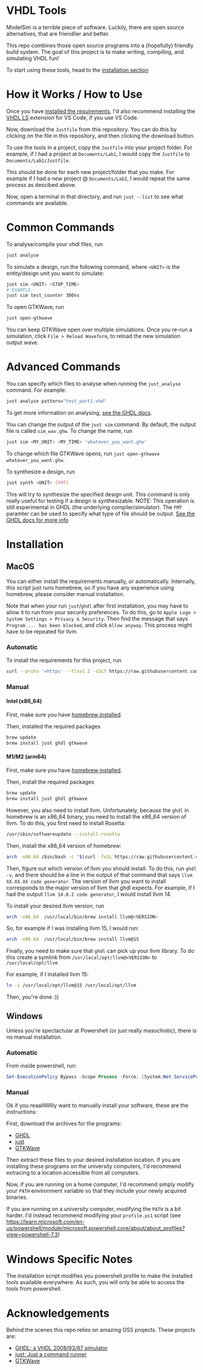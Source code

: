 # VHDL Tools

ModelSim is a terrible piece of software. Luckily, there are
open source alternatives, that are friendlier and better.

This repo combines those open source programs into a
(hopefully) friendly build system. The goal of this project
is to make writing, compiling, and simulating VHDL fun!

To start using these tools, head to the [installation
section](#installation)

# How it Works / How to Use

Once you have [installed the requirements](#installation),
I'd also recommend installing the [VHDL LS](https://marketplace.visualstudio.com/items?itemName=hbohlin.vhdl-ls) 
extension for VS Code, if you use VS Code.

Now, download the `Justfile` from this repository. You can do this by
clicking on the file in this repository, and then clicking the download button.

To use the tools in a project, copy the `Justfile` into 
your project folder. For example, if I had a project
at `Documents/Lab1`, I would copy the `Justfile` to
`Documents/Lab1/Justfile`.

This should be done for each new project/folder that you
make. For example if I had a new project @ `Documents/Lab2`,
I would repeat the same process as descibed above.

Now, open a terminal in that directory, and run `just
--list` to see what commands are available.

# Common Commands

To analyse/compile your vhdl files, run
```sh
just analyse
```

To simulate a design, run the following command, where
`<UNIT>` is the entity/design unit you want to simulate:
```sh
just sim <UNIT> <STOP_TIME>
# EXAMPLE:
just sim test_counter 300ns
```

To open GTKWave, run
```sh
just open-gtkwave
```

You can keep GTKWave open over multiple simulations. Once
you re-run a simulation, click `File > Reload Waveform`, to
reload the new simulation output wave.

# Advanced Commands
You can specify which files to analyse when running the
`just_analyse` command. For example:
```sh
just analyse pattern="test_part1.vhd"
```
To get more information on analysing, [see the GHDL docs](https://ghdl.github.io/ghdl/using/InvokingGHDL.html#analysis-a).


You can change the output of the `just sim` command. By default, the output
file is called `sim_wav.ghw`. To change the name, run
```sh
just sim <MY_UNIT> <MY_TIME> 'whatever_you_want.ghw'
```
To change which file GTKWave opens, run `just open-gtkwave
whatever_you_want.ghw`.

To synthesize a design, run
```sh
just synth <UNIT> [FMT]
```
This will try to synthesize the specified design unit. This
command is only really useful for testing if a design is
synthesizable. NOTE: This operation is still experimental 
in GHDL (the underlying compiler/simulator). The `FMT`
paramter can be used to specify what type of file should be
output. [See the GHDL docs for more info](https://ghdl.github.io/ghdl/using/Simulation.html)

# Installation

## MacOS

You can either install the requirements manually, or
automatically. Internally, this script just runs homebrew,
so if you have any experience using homebrew, please
consider manual installation.

Note that when your run `just`/`ghdl` after first installation, you
may have to allow it to run from your security preferences.
To do this, go to `Apple Logo > System Settings > Privacy
& Security`. Then find the message that says `Program ...
has been blocked`, and click `Allow anyway`. This process
might have to be repeated for llvm.

### Automatic 

To install the requirements for this project, run
```sh
curl --proto '=https' --tlsv1.2 -sSLf https://raw.githubusercontent.com/obwan02/VHDL-Tools/main/install_tools_macos.sh | bash
```

### Manual


#### Intel (x86_64)

First, make sure you have [homebrew installed](brew.sh).

Then, installed the required packages
```sh
brew update
brew install just ghdl gtkwave
```

#### M1/M2 (arm64)

First, make sure you have [homebrew installed](brew.sh).

Then, install the required packages
```sh
brew update
brew install just ghdl gtkwave
```

However, you also need to install llvm. Unfortunately,
because the `ghdl` in homebrew is an x86_64 binary, you need
to install the x86_64 version of llvm. To do this, you first
need to install Rosetta:
```sh
/usr/sbin/softwareupdate --install-rosetta
```

Then, install the x86_64 version of homebrew:
```sh
arch -x86_64 /bin/bash -c "$(curl -fsSL https://raw.githubusercontent.com/Homebrew/install/HEAD/install.sh)" 
```

Then, figure out which version of llvm you should install.
To do this, run `ghdl -v`, and there should be a line in the
output of that command that says `llvm XX.XX.XX code
generator`. The version of llvm you want to install
corresponds to the major version of llvm that ghdl expects.
For example, if I had the output `llvm 14.0.2 code
generator`, I would install llvm 14.

To install your desired llvm version, run
```sh
arch -x86_64  /usr/local/bin/brew install llvm@<VERSION>
```

So, for example if I was installing llvm 15, I would run:
```sh
arch -x86_64  /usr/local/bin/brew install llvm@15
```

Finally, you need to make sure that `ghdl` can pick up
your llvm library. To do this create a symlink from
`/usr/local/opt/llvm@<VERSION>` to `/usr/local/opt/llvm`

For example, if I installed llvm 15:
```sh
ln -s /usr/local/opt/llvm@15 /usr/local/opt/llvm
```

Then, you're done :))

## Windows

Unless you're spectactular at Powershell (or just really
masochistic), there is no manual installation.

### Automatic

From inside powershell, run:
```powershell
Set-ExecutionPolicy Bypass -Scope Process -Force; [System.Net.ServicePointManager]::SecurityProtocol = [System.Net.ServicePointManager]::SecurityProtocol -bor 3072; iex ((New-Object System.Net.WebClient).DownloadString('https://raw.githubusercontent.com/obwan02/VHDL-Tools/main/install_tools_win.ps1'))
```

### Manual

Ok if you reaalllllllllly want to manually install your
software, these are the instructions:

First, download the archives for the programs:
- [GHDL](https://github.com/ghdl/ghdl/releases/download/v3.0.0/ghdl-UCRT64.zip)
- [just](https://github.com/casey/just/releases/download/1.13.0/just-1.13.0-x86_64-pc-windows-msvc.zip)
- [GTKWave](https://sourceforge.net/projects/gtkwave/files/gtkwave-3.3.100-bin-win64/gtkwave-3.3.100-bin-win64.zip/download)

Then extract these files to your desired installation
location. If you are installing these programs on the
university computers, I'd recommend extracing to a location
accessible from all computers.

Now, if you are running on a home computer, I'd recommend
simply modify your `PATH` environment variable so that they
include your newly acquired binaries.

If you are running on a university computer, modifying the
`PATH` is a bit harder. I'd instead recommend modifying your
`profile.ps1` script (see https://learn.microsoft.com/en-us/powershell/module/microsoft.powershell.core/about/about_profiles?view=powershell-7.3)

# Windows Specific Notes 

The installation script modifies you powershell profile to
make the installed tools available everywhere. As such, you
will only be able to access the tools from powershell.

# Acknowledgements

Behind the scenes this repo relies on amazing OSS
projects. These projects are:

- [GHDL: a VHDL 2008/93/87 simulator](https://github.com/ghdl/ghdl)
- [just: Just a command runner](just.systems)
- [GTKWave](https://gtkwave.sourceforge.net/)
